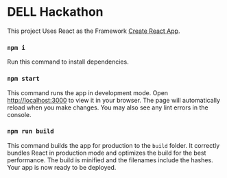 # DELL Hackathon

This project Uses React as the Framework [Create React App](https://github.com/facebook/create-react-app).

### `npm i`

Run this command to install dependencies.

### `npm start`

This command runs the app in development mode. Open [http://localhost:3000](http://localhost:3000) to view it in your browser. The page will automatically reload when you make changes. You may also see any lint errors in the console.

### `npm run build`

This command builds the app for production to the `build` folder. It correctly bundles React in production mode and optimizes the build for the best performance. The build is minified and the filenames include the hashes. Your app is now ready to be deployed.